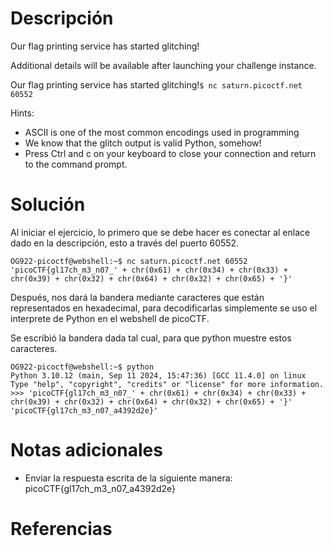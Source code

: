 # **Descripción**

Our flag printing service has started glitching!

Additional details will be available after launching your challenge instance.

Our flag printing service has started glitching!`$ nc saturn.picoctf.net 60552`

Hints:
- ASCII is one of the most common encodings used in programming
- We know that the glitch output is valid Python, somehow!
- Press Ctrl and c on your keyboard to close your connection and return to the command prompt.
# **Solución**

Al iniciar el ejercicio, lo primero que se debe hacer es conectar al enlace dado en la descripción, esto a través del puerto 60552.

```
OG922-picoctf@webshell:~$ nc saturn.picoctf.net 60552 
'picoCTF{gl17ch_m3_n07_' + chr(0x61) + chr(0x34) + chr(0x33) + chr(0x39) + chr(0x32) + chr(0x64) + chr(0x32) + chr(0x65) + '}'
```

Después, nos dará la bandera mediante caracteres que están representados en hexadecimal, para decodificarlas simplemente se uso el interprete de Python en el webshell de picoCTF.

Se escribió la bandera dada tal cual, para que python muestre estos caracteres.

```
OG922-picoctf@webshell:~$ python
Python 3.10.12 (main, Sep 11 2024, 15:47:36) [GCC 11.4.0] on linux
Type "help", "copyright", "credits" or "license" for more information.
>>> 'picoCTF{gl17ch_m3_n07_' + chr(0x61) + chr(0x34) + chr(0x33) + chr(0x39) + chr(0x32) + chr(0x64) + chr(0x32) + chr(0x65) + '}'
'picoCTF{gl17ch_m3_n07_a4392d2e}'
```

# **Notas adicionales**

- Enviar la respuesta escrita de la siguiente manera: picoCTF{gl17ch_m3_n07_a4392d2e}

# **Referencias**
